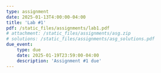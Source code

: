 ```yaml
---
type: assignment
date: 2025-01-13T4:00:00-04:00
title: 'Lab #1'
pdf: /static_files/assignments/lab1.pdf
# attachment: /static_files/assignments/asg.zip
# solutions: /static_files/assignments/asg_solutions.pdf
due_event: 
    type: due
    date: 2025-01-19T23:59:00-04:00
    description: 'Assignment #1 due'
---
```


